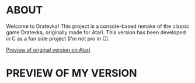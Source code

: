 # ABOUT
Welcome to Dratevka! This project is a console-based remake of the classic game Dratevka, originally made for Atari. 
This version has been developed in C as a fun side project (I'm not pro in C).

[Preview of original version on Atari](https://youtu.be/Pu7lSEa_0B8?si=BPe_A8AEJa0B0bHr&t=60)

# PREVIEW OF MY VERSION
